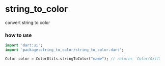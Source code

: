 # string_to_color

convert string to color

 ### how to use

 ```dart
 import 'dart:ui';
 import 'package:string_to_color/string_to_color.dart';

 Color color = ColorUtils.stringToColor("name"); // returns `Color(0xff337a8b)`
 ```